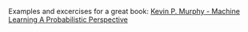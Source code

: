 Examples and excercises for a great book: [Kevin P. Murphy - Machine Learning A Probabilistic Perspective](http://www.amazon.com/Machine-Learning-Probabilistic-Perspective-Computation/dp/0262018020?ie=UTF8&keywords=kevin%20murphy%20machine%20learning&qid=1458871054&ref_=sr_1_1&s=books&sr=1-1)